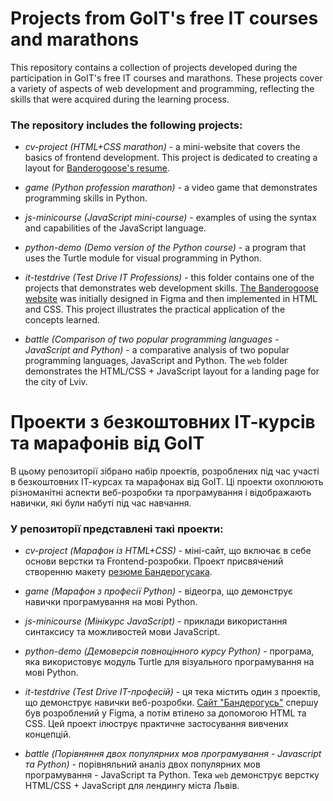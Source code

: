 # Projects from GoIT's free IT courses and marathons

This repository contains a collection of projects developed during the participation in GoIT's free IT courses and marathons. These projects cover a variety of aspects of web development and programming, reflecting the skills that were acquired during the learning process.

### The repository includes the following projects:

- _cv-project (HTML+CSS marathon)_ - a mini-website that covers the basics of frontend development. This project is dedicated to creating a layout for <a href="https://timely-quokka-fb62e1.netlify.app/">Banderogoose's resume</a>.

- _game (Python profession marathon)_ - a video game that demonstrates programming skills in Python.

- _js-minicourse (JavaScript mini-course)_ - examples of using the syntax and capabilities of the JavaScript language.

- _python-demo (Demo version of the Python course)_ - a program that uses the Turtle module for visual programming in Python.

- _it-testdrive (Test Drive IT Professions)_ - this folder contains one of the projects that demonstrates web development skills. <a href="https://wondrous-fairy-f09f78.netlify.app/">The Banderogoose website</a> was initially designed in Figma and then implemented in HTML and CSS. This project illustrates the practical application of the concepts learned.

- _battle (Comparison of two popular programming languages - JavaScript and Python)_ - a comparative analysis of two popular programming languages, JavaScript and Python. The `web` folder demonstrates the HTML/CSS + JavaScript layout for a landing page for the city of Lviv.

# Проекти з безкоштовних ІТ-курсів та марафонів від GoIT

В цьому репозиторії зібрано набір проектів, розроблених під час участі в безкоштовних ІТ-курсах та марафонах від GoIT.
Ці проекти охоплюють різноманітні аспекти веб-розробки та програмування і відображають навички, які були набуті під час навчання.

### У репозиторії представлені такі проекти:

- _cv-project (Марафон із HTML+CSS)_ - міні-сайт, що включає в себе основи верстки та Frontend-розробки. Проект присвячений створенню макету <a href="https://timely-quokka-fb62e1.netlify.app/">резюме Бандерогусака</a>.

- _game (Марафон з професії Python)_ - відеогра, що демонструє навички програмування на мові Python.

- _js-minicourse (Мінікурс JavaScript)_ - приклади використання синтаксису та можливостей мови JavaScript.

- _python-demo (Демоверсія повноцінного курсу Python)_ - програма, яка використовує модуль Turtle для візуального програмування на мові Python.

- _it-testdrive (Test Drive IT-професій)_ - ця тека містить один з проектів, що демонструє навички веб-розробки. <a href="https://wondrous-fairy-f09f78.netlify.app/">Сайт "Бандерогусь"</a> спершу був розроблений у Figma, а потім втілено за допомогою HTML та CSS. Цей проект ілюструє практичне застосування вивчених концепцій.

- _battle (Порівняння двох популярних мов програмування - Javascript та Python)_ - порівняльний аналіз двох популярних мов програмування - JavaScript та Python. Тека `web` демонструє верстку HTML/CSS + JavaScript для лендингу міста Львів.

